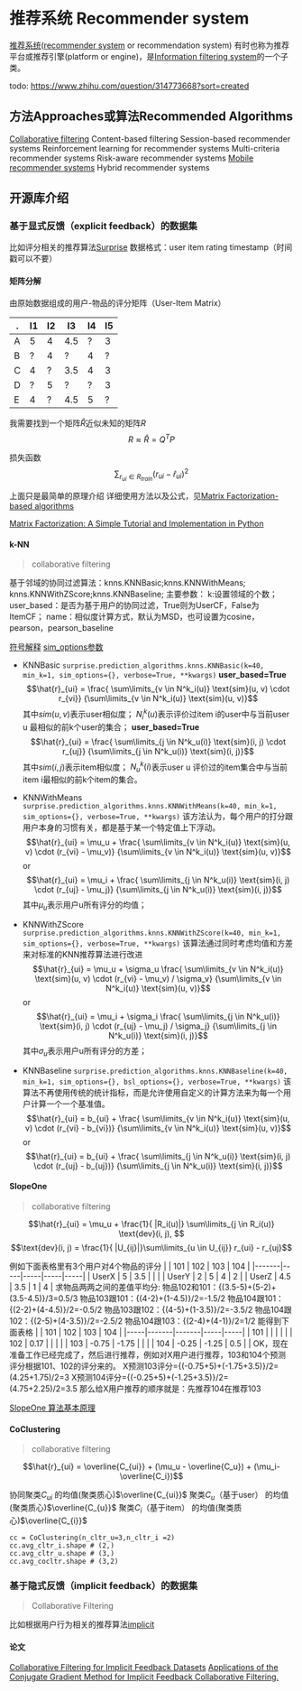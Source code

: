 # 推荐系统 Recommender system

[推荐系统](../../BigData/推荐引擎.md)([recommender system](https://en.jinzhao.wiki/wiki/Recommender_system) or recommendation system) 有时也称为推荐平台或推荐引擎(platform or engine)，是[Information filtering system](https://en.jinzhao.wiki/wiki/Information_filtering_system)的一个子类。

todo:
https://www.zhihu.com/question/314773668?sort=created

## 方法Approaches或算法Recommended Algorithms

[Collaborative filtering](https://en.jinzhao.wiki/wiki/Collaborative_filtering)
Content-based filtering
Session-based recommender systems
Reinforcement learning for recommender systems
Multi-criteria recommender systems
Risk-aware recommender systems
[Mobile recommender systems](https://en.jinzhao.wiki/wiki/Location_based_recommendation)
Hybrid recommender systems


## 开源库介绍
### 基于显式反馈（explicit feedback）的数据集
比如评分相关的推荐算法[Surprise](http://surpriselib.com/)
数据格式：user item rating timestamp（时间戳可以不要）

#### 矩阵分解
由原始数据组成的用户-物品的评分矩阵（User-Item Matrix）

.|I1|I2|I3|I4|I5
---|---|---|---|---|---
A|5|4|4.5|?|3
B|?|4|?|4|?
C|4|?|3.5|4|3
D|?|5|?|?|3
E|4|?|4.5|5|?
我需要找到一个矩阵$\hat{R}$近似未知的矩阵$R$
$$R \approx \hat{R} = Q^TP$$

损失函数
$$\sum_{r_{ui} \in R_{train}} \left(r_{ui} - \hat{r}_{ui} \right)^2 $$

上面只是最简单的原理介绍
详细使用方法以及公式，见[Matrix Factorization-based algorithms](https://surprise.readthedocs.io/en/stable/matrix_factorization.html)

[Matrix Factorization: A Simple Tutorial and Implementation in Python](http://www.quuxlabs.com/blog/2010/09/matrix-factorization-a-simple-tutorial-and-implementation-in-python/)

#### k-NN
> collaborative filtering

基于邻域的协同过滤算法：knns.KNNBasic;knns.KNNWithMeans;
knns.KNNWithZScore;knns.KNNBaseline;
主要参数：
k:设置领域的个数；
user_based：是否为基于用户的协同过滤，True则为UserCF，False为ItemCF；
name：相似度计算方式，默认为MSD，也可设置为cosine，pearson，pearson_baseline

[符号解释](https://surprise.readthedocs.io/en/stable/notation_standards.html)
[sim_options参数](https://surprise.readthedocs.io/en/stable/prediction_algorithms.html#similarity-measures-configuration)

- KNNBasic
`surprise.prediction_algorithms.knns.KNNBasic(k=40, min_k=1, sim_options={}, verbose=True, **kwargs)`
**user_based=True**
$$\hat{r}_{ui} = \frac{
\sum\limits_{v \in N^k_i(u)} \text{sim}(u, v) \cdot r_{vi}}
{\sum\limits_{v \in N^k_i(u)} \text{sim}(u, v)}$$
其中$sim(u,v)$表示user相似度；
$N^k_i(u)$表示评价过item i的user中与当前user u 最相似的前k个user的集合；
**user_based=True**
$$\hat{r}_{ui} = \frac{
\sum\limits_{j \in N^k_u(i)} \text{sim}(i, j) \cdot r_{uj}}
{\sum\limits_{j \in N^k_u(i)} \text{sim}(i, j)}$$
其中$sim(i,j)$表示item相似度；
$N^k_u(i)$表示user u 评价过的item集合中与当前item i最相似的前k个item的集合。

- KNNWithMeans
`surprise.prediction_algorithms.knns.KNNWithMeans(k=40, min_k=1, sim_options={}, verbose=True, **kwargs)`
该方法认为，每个用户的打分跟用户本身的习惯有关，都是基于某一个特定值上下浮动。
$$\hat{r}_{ui} = \mu_u + \frac{ \sum\limits_{v \in N^k_i(u)}
\text{sim}(u, v) \cdot (r_{vi} - \mu_v)} {\sum\limits_{v \in
N^k_i(u)} \text{sim}(u, v)}$$
or
$$\hat{r}_{ui} = \mu_i + \frac{ \sum\limits_{j \in N^k_u(i)}
\text{sim}(i, j) \cdot (r_{uj} - \mu_j)} {\sum\limits_{j \in
N^k_u(i)} \text{sim}(i, j)}$$
其中$\mu_u$表示用户u所有评分的均值；


- KNNWithZScore
`surprise.prediction_algorithms.knns.KNNWithZScore(k=40, min_k=1, sim_options={}, verbose=True, **kwargs)`
该算法通过同时考虑均值和方差来对标准的KNN推荐算法进行改进
$$\hat{r}_{ui} = \mu_u + \sigma_u \frac{ \sum\limits_{v \in N^k_i(u)}
\text{sim}(u, v) \cdot (r_{vi} - \mu_v) / \sigma_v} {\sum\limits_{v
\in N^k_i(u)} \text{sim}(u, v)}$$
or
$$\hat{r}_{ui} = \mu_i + \sigma_i \frac{ \sum\limits_{j \in N^k_u(i)}
\text{sim}(i, j) \cdot (r_{uj} - \mu_j) / \sigma_j} {\sum\limits_{j
\in N^k_u(i)} \text{sim}(i, j)}$$
其中$\sigma_u$表示用户u所有评分的方差；


- KNNBaseline
`surprise.prediction_algorithms.knns.KNNBaseline(k=40, min_k=1, sim_options={}, bsl_options={}, verbose=True, **kwargs)`
该算法不再使用传统的统计指标，而是允许使用自定义的计算方法来为每一个用户计算一个一个基准值。
$$\hat{r}_{ui} = b_{ui} + \frac{ \sum\limits_{v \in N^k_i(u)}
\text{sim}(u, v) \cdot (r_{vi} - b_{vi})} {\sum\limits_{v \in
N^k_i(u)} \text{sim}(u, v)}$$
or
$$\hat{r}_{ui} = b_{ui} + \frac{ \sum\limits_{j \in N^k_u(i)}
\text{sim}(i, j) \cdot (r_{uj} - b_{uj})} {\sum\limits_{j \in
N^k_u(i)} \text{sim}(i, j)}$$

#### SlopeOne
> collaborative filtering

$$\hat{r}_{ui} = \mu_u + \frac{1}{
|R_i(u)|}
\sum\limits_{j \in R_i(u)} \text{dev}(i, j),  $$
$$\text{dev}(i, j) = \frac{1}{
|U_{ij}|}\sum\limits_{u \in U_{ij}} r_{ui} - r_{uj}$$

例如下面表格里有3个用户对4个物品的评分
|       | 101 | 102 | 103 | 104 |
|-------|-----|-----|-----|-----|
| UserX | 5   | 3.5 |     |     |
| UserY | 2   | 5   | 4   | 2   |
| UserZ | 4.5 | 3.5 | 1   | 4   |
求物品两两之间的差值平均分:
物品102和101：{(3.5-5)+(5-2)+(3.5-4.5)}/3=0.5/3
物品103跟101：{(4-2)+(1-4.5)}/2=-1.5/2
物品104跟101：{(2-2)+(4-4.5)}/2=-0.5/2
物品103跟102：{(4-5)+(1-3.5)}/2=-3.5/2
物品104跟102：{(2-5)+(4-3.5)}/2=-2.5/2
物品104跟103：{(2-4)+(4-1)}/2=1/2
能得到下面表格
|     | 101   | 102   | 103 | 104 |
|-----|-------|-------|-----|-----|
| 101 |       |       |     |     |
| 102 | 0.17  |       |     |     |
| 103 | -0.75 | -1.75 |     |     |
| 104 | -0.25 | -1.25 | 0.5 |     |
OK，现在准备工作已经完成了，然后进行推荐，例如对X用户进行推荐，103和104个预测评分根据101、102的评分来的。
X预测103评分={(-0.75+5)+(-1.75+3.5)}/2=(4.25+1.75)/2=3
X预测104评分={(-0.25+5)+(-1.25+3.5)}/2=(4.75+2.25)/2=3.5
那么给X用户推荐的顺序就是：先推荐104在推荐103

[SlopeOne 算法基本原理](https://blog.csdn.net/redhatforyou/article/details/86656356)

#### CoClustering
> collaborative filtering

$$\hat{r}_{ui} = \overline{C_{ui}} + (\mu_u - \overline{C_u}) + (\mu_i- \overline{C_i})$$

协同聚类${C_{ui}}$ 的均值(聚类质心)$\overline{C_{ui}}$ 
聚类${C_u}$（基于user） 的均值(聚类质心)$\overline{C_{u}}$ 
聚类${C_i}$（基于item） 的均值(聚类质心)$\overline{C_{i}}$ 

```
cc = CoClustering(n_cltr_u=3,n_cltr_i =2)
cc.avg_cltr_i.shape # (2,)
cc.avg_cltr_u.shape # (3,)
cc.avg_cocltr.shape # (3,2)
```

### 基于隐式反馈（implicit feedback）的数据集
> Collaborative Filtering

比如根据用户行为相关的推荐算法[implicit](https://implicit.readthedocs.io/en/latest/index.html)

#### 论文
[Collaborative Filtering for Implicit Feedback Datasets](http://yifanhu.net/PUB/cf.pdf)
[Applications of the Conjugate Gradient Method for Implicit Feedback Collaborative Filtering.](http://www.sze.hu/~gtakacs/download/recsys_2011_draft.pdf)